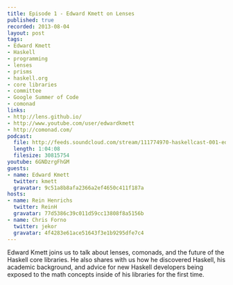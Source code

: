 ```yaml
--- 
title: Episode 1 - Edward Kmett on Lenses
published: true
recorded: 2013-08-04
layout: post
tags:
- Edward Kmett
- Haskell
- programming
- lenses
- prisms
- haskell.org
- core libraries
- committee
- Google Summer of Code
- comonad
links:
- http://lens.github.io/
- http://www.youtube.com/user/edwardkmett
- http://comonad.com/
podcast:
  file: http://feeds.soundcloud.com/stream/111774970-haskellcast-001-edward-kmett-on-lenses.mp3
  length: 1:04:08
  filesize: 30815754
youtube: 6GNDzrgFhGM
guests:
- name: Edward Kmett
  twitter: kmett
  gravatar: 9c51a8b8afa2366a2ef4650c411f187a
hosts:
- name: Rein Henrichs
  twitter: ReinH
  gravatar: 77d5386c39c011d59cc13808f8a5156b
- name: Chris Forno
  twitter: jekor
  gravatar: 4f4283e61ace51643f3e1b9295dfe7c4
---
```

Edward Kmett joins us to talk about lenses, comonads, and the future of the Haskell core libraries. He also shares with us how he discovered Haskell, his academic background, and advice for new Haskell developers being exposed to the math concepts inside of his libraries for the first time.

